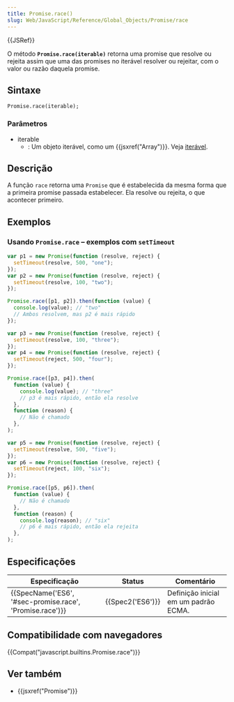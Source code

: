 ```yaml
---
title: Promise.race()
slug: Web/JavaScript/Reference/Global_Objects/Promise/race
---
```


{{JSRef}}

O método **`Promise.race(iterable)`** retorna uma promise que resolve ou rejeita assim que uma das promises no iterável resolver ou rejeitar, com o valor ou razão daquela promise.

## Sintaxe

```
Promise.race(iterable);
```

### Parâmetros

- iterable
  - : Um objeto iterável, como um {{jsxref("Array")}}. Veja [iterável](/pt-BR/docs/Web/JavaScript/Guide/iterable).

## Descrição

A função `race` retorna uma `Promise` que é estabelecida da mesma forma que a primeira promise passada estabelecer. Ela resolve ou rejeita, o que acontecer primeiro.

## Exemplos

### Usando `Promise.race` – exemplos com `setTimeout`

```js
var p1 = new Promise(function (resolve, reject) {
  setTimeout(resolve, 500, "one");
});
var p2 = new Promise(function (resolve, reject) {
  setTimeout(resolve, 100, "two");
});

Promise.race([p1, p2]).then(function (value) {
  console.log(value); // "two"
  // Ambos resolvem, mas p2 é mais rápido
});

var p3 = new Promise(function (resolve, reject) {
  setTimeout(resolve, 100, "three");
});
var p4 = new Promise(function (resolve, reject) {
  setTimeout(reject, 500, "four");
});

Promise.race([p3, p4]).then(
  function (value) {
    console.log(value); // "three"
    // p3 é mais rápido, então ela resolve
  },
  function (reason) {
    // Não é chamado
  },
);

var p5 = new Promise(function (resolve, reject) {
  setTimeout(resolve, 500, "five");
});
var p6 = new Promise(function (resolve, reject) {
  setTimeout(reject, 100, "six");
});

Promise.race([p5, p6]).then(
  function (value) {
    // Não é chamado
  },
  function (reason) {
    console.log(reason); // "six"
    // p6 é mais rápido, então ela rejeita
  },
);
```

## Especificações

| Especificação                                            | Status           | Comentário                           |
| -------------------------------------------------------- | ---------------- | ------------------------------------ |
| {{SpecName('ES6', '#sec-promise.race', 'Promise.race')}} | {{Spec2('ES6')}} | Definição inicial em um padrão ECMA. |

## Compatibilidade com navegadores

{{Compat("javascript.builtins.Promise.race")}}

## Ver também

- {{jsxref("Promise")}}
